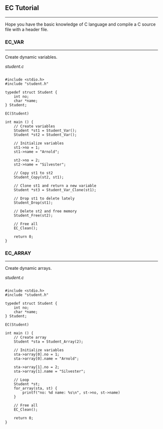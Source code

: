 ## EC Tutorial
<hr>

Hope you have the basic knowledge of C language and compile a C source file with a header file.

### EC_VAR
<hr>
Create dynamic variables.

*student.c*  
<pre><code>
#include &ltstdio.h&gt
#include "student.h"

typedef struct Student {
    int no;
    char *name;
} Student;

EC(Student)

int main () {
    // Create variables
    Student *st1 = Student_Var();
    Student *st2 = Student_Var();
    
    // Initialize variables
    st1->no = 1;
    st1->name = "Arnold";
    
    st2->no = 2;
    st2->name = "Silvester";
    
    // Copy st1 to st2
    Student_Copy(st2, st1);
    
    // Clone st1 and return a new variable
    Student *st3 = Student_Var_Clone(st1);
    
    // Drop st1 to delete lately
    Student_Drop(st1);
    
    // Delete st2 and free memory
    Student_Free(st2);
    
    // Free all
    EC_Clean();

    return 0;
}
</code></pre>


### EC_ARRAY
<hr>

Create dynamic arrays.

*student.c*  
<pre><code>
#include &ltstdio.h&gt
#include "student.h"

typedef struct Student {
    int no;
    char *name;
} Student;

EC(Student)

int main () {
    // Create array
    Student *sta = Student_Array(2); 
       
    // Initialize variables
    sta->array[0].no = 1;
    sta->array[0].name = "Arnold";
    
    sta->array[1].no = 2;
    sta->array[1].name = "Silvester";
    
    // Loop
    Student *st;
    for_array(sta, st) {
        printf("no: %d name: %s\n", st->no, st->name)
    }
    
    // Free all
    EC_Clean();

    return 0;
}
</code></pre>